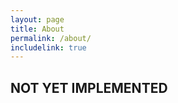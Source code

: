 ```yaml
---
layout: page
title: About
permalink: /about/
includelink: true
---
```


## NOT YET IMPLEMENTED
